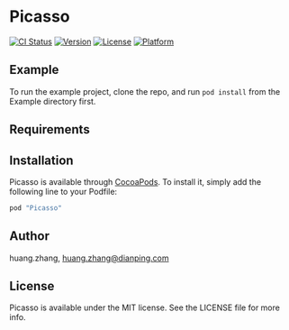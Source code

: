 # Picasso

[![CI Status](http://img.shields.io/travis/huang.zhang/Picasso.svg?style=flat)](https://travis-ci.org/huang.zhang/Picasso)
[![Version](https://img.shields.io/cocoapods/v/Picasso.svg?style=flat)](http://cocoapods.org/pods/Picasso)
[![License](https://img.shields.io/cocoapods/l/Picasso.svg?style=flat)](http://cocoapods.org/pods/Picasso)
[![Platform](https://img.shields.io/cocoapods/p/Picasso.svg?style=flat)](http://cocoapods.org/pods/Picasso)

## Example

To run the example project, clone the repo, and run `pod install` from the Example directory first.

## Requirements

## Installation

Picasso is available through [CocoaPods](http://cocoapods.org). To install
it, simply add the following line to your Podfile:

```ruby
pod "Picasso"
```

## Author

huang.zhang, huang.zhang@dianping.com

## License

Picasso is available under the MIT license. See the LICENSE file for more info.
